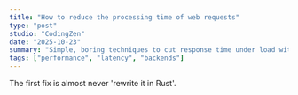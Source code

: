 ```yaml
---
title: "How to reduce the processing time of web requests"
type: "post"
studio: "CodingZen"
date: "2025-10-23"
summary: "Simple, boring techniques to cut response time under load without rewriting your stack."
tags: ["performance", "latency", "backends"]
---
```


The first fix is almost never 'rewrite it in Rust'.
